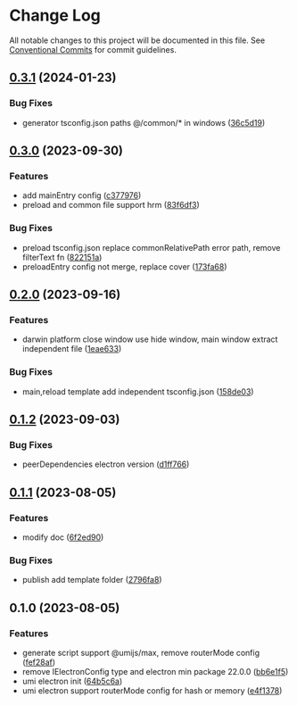 # Change Log

All notable changes to this project will be documented in this file.
See [Conventional Commits](https://conventionalcommits.org) for commit guidelines.

## [0.3.1](https://github.com/liangskyli/umi-electron/compare/v0.3.0...v0.3.1) (2024-01-23)


### Bug Fixes

* generator tsconfig.json paths @/common/* in windows ([36c5d19](https://github.com/liangskyli/umi-electron/commit/36c5d1998c416b8378d6de3f76c434e577c4df74))



## [0.3.0](https://github.com/liangskyli/umi-electron/compare/v0.2.0...v0.3.0) (2023-09-30)


### Features

* add mainEntry config ([c377976](https://github.com/liangskyli/umi-electron/commit/c377976000aad00eaaf638928f056a2a90e79c4b))
* preload and common file support hrm ([83f6df3](https://github.com/liangskyli/umi-electron/commit/83f6df333aae3ce12de323c65cbe7b27c6577bca))


### Bug Fixes

* preload tsconfig.json replace commonRelativePath error path, remove filterText fn ([822151a](https://github.com/liangskyli/umi-electron/commit/822151ad48a8956c52300ad1f64784aa0eb45280))
* preloadEntry config not merge, replace cover ([173fa68](https://github.com/liangskyli/umi-electron/commit/173fa68c01b12a84d0417fd71af720b29619cdd9))



## [0.2.0](https://github.com/liangskyli/umi-electron/compare/v0.1.2...v0.2.0) (2023-09-16)


### Features

* darwin platform close window use hide window, main window extract independent file ([1eae633](https://github.com/liangskyli/umi-electron/commit/1eae63396e767a5537711d0ae779b3440c17123e))


### Bug Fixes

* main,reload template add independent tsconfig.json ([158de03](https://github.com/liangskyli/umi-electron/commit/158de03a3c00f2bab10aec0c466131fb4ceb446c))



## [0.1.2](https://github.com/liangskyli/umi-electron/compare/v0.1.1...v0.1.2) (2023-09-03)


### Bug Fixes

* peerDependencies electron version ([d1ff766](https://github.com/liangskyli/umi-electron/commit/d1ff766fc1e602db6dcae2151dca2959c8edaa67))



## [0.1.1](https://github.com/liangskyli/umi-electron/compare/v0.1.0...v0.1.1) (2023-08-05)


### Features

* modify doc ([6f2ed90](https://github.com/liangskyli/umi-electron/commit/6f2ed90b1ee8f909a5af2c2c53f023ae6a51f1f3))


### Bug Fixes

* publish add template folder ([2796fa8](https://github.com/liangskyli/umi-electron/commit/2796fa8369345c407646de73dee6755adac47ec6))



## 0.1.0 (2023-08-05)


### Features

* generate script support @umijs/max, remove routerMode config ([fef28af](https://github.com/liangskyli/umi-electron/commit/fef28afaacc806f8c0d1513960052bca55628007))
* remove IElectronConfig type and electron min package 22.0.0 ([bb6e1f5](https://github.com/liangskyli/umi-electron/commit/bb6e1f521e27dcc2097eb84c459b992c38fa79ee))
* umi electron init ([64b5c6a](https://github.com/liangskyli/umi-electron/commit/64b5c6a761665414459f32004c4025e41e99cc43))
* umi electron support routerMode config for hash or memory ([e4f1378](https://github.com/liangskyli/umi-electron/commit/e4f13789b32e338ae04fb7c7d37881b281839e7b))
